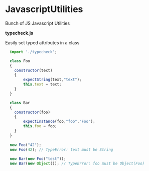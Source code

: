 # JavascriptUtilities
Bunch of JS Javascript Utilities

**typecheck.js**

Easily set typed attributes in a class

```javascript
  import './typecheck';

  class Foo
  {
    constructor(text)
    {
        expectString(text,"text");
        this.text = text;
    }
  }

  class Bar
  {
    constructor(foo)
    {
        expectInstance(foo,"foo","Foo");
        this.foo = foo;
    }
  }
  
  new Foo("42");
  new Foo(42); // TypeError: text must be String
  
  new Bar(new Foo("test"));
  new Bar(new Object()); // TypeError: foo must be Object(Foo)
```
